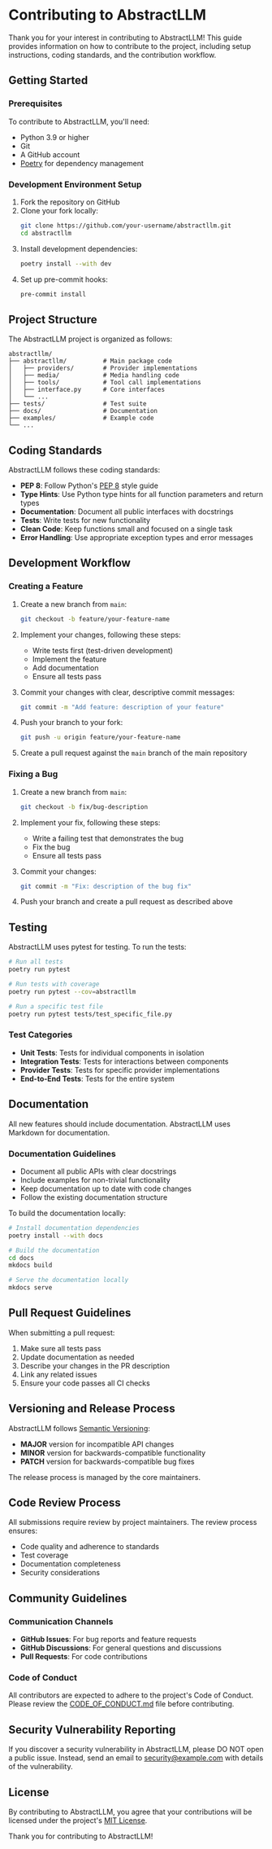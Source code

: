 # Contributing to AbstractLLM

Thank you for your interest in contributing to AbstractLLM! This guide provides information on how to contribute to the project, including setup instructions, coding standards, and the contribution workflow.

## Getting Started

### Prerequisites

To contribute to AbstractLLM, you'll need:

- Python 3.9 or higher
- Git
- A GitHub account
- [Poetry](https://python-poetry.org/) for dependency management

### Development Environment Setup

1. Fork the repository on GitHub
2. Clone your fork locally:
   ```bash
   git clone https://github.com/your-username/abstractllm.git
   cd abstractllm
   ```
3. Install development dependencies:
   ```bash
   poetry install --with dev
   ```
4. Set up pre-commit hooks:
   ```bash
   pre-commit install
   ```

## Project Structure

The AbstractLLM project is organized as follows:

```
abstractllm/
├── abstractllm/          # Main package code
│   ├── providers/        # Provider implementations
│   ├── media/            # Media handling code
│   ├── tools/            # Tool call implementations
│   ├── interface.py      # Core interfaces
│   └── ...
├── tests/                # Test suite
├── docs/                 # Documentation
├── examples/             # Example code
└── ...
```

## Coding Standards

AbstractLLM follows these coding standards:

- **PEP 8**: Follow Python's [PEP 8](https://www.python.org/dev/peps/pep-0008/) style guide
- **Type Hints**: Use Python type hints for all function parameters and return types
- **Documentation**: Document all public interfaces with docstrings
- **Tests**: Write tests for new functionality
- **Clean Code**: Keep functions small and focused on a single task
- **Error Handling**: Use appropriate exception types and error messages

## Development Workflow

### Creating a Feature

1. Create a new branch from `main`:
   ```bash
   git checkout -b feature/your-feature-name
   ```

2. Implement your changes, following these steps:
   - Write tests first (test-driven development)
   - Implement the feature
   - Add documentation
   - Ensure all tests pass

3. Commit your changes with clear, descriptive commit messages:
   ```bash
   git commit -m "Add feature: description of your feature"
   ```

4. Push your branch to your fork:
   ```bash
   git push -u origin feature/your-feature-name
   ```

5. Create a pull request against the `main` branch of the main repository

### Fixing a Bug

1. Create a new branch from `main`:
   ```bash
   git checkout -b fix/bug-description
   ```

2. Implement your fix, following these steps:
   - Write a failing test that demonstrates the bug
   - Fix the bug
   - Ensure all tests pass

3. Commit your changes:
   ```bash
   git commit -m "Fix: description of the bug fix"
   ```

4. Push your branch and create a pull request as described above

## Testing

AbstractLLM uses pytest for testing. To run the tests:

```bash
# Run all tests
poetry run pytest

# Run tests with coverage
poetry run pytest --cov=abstractllm

# Run a specific test file
poetry run pytest tests/test_specific_file.py
```

### Test Categories

- **Unit Tests**: Tests for individual components in isolation
- **Integration Tests**: Tests for interactions between components
- **Provider Tests**: Tests for specific provider implementations
- **End-to-End Tests**: Tests for the entire system

## Documentation

All new features should include documentation. AbstractLLM uses Markdown for documentation.

### Documentation Guidelines

- Document all public APIs with clear docstrings
- Include examples for non-trivial functionality
- Keep documentation up to date with code changes
- Follow the existing documentation structure

To build the documentation locally:

```bash
# Install documentation dependencies
poetry install --with docs

# Build the documentation
cd docs
mkdocs build

# Serve the documentation locally
mkdocs serve
```

## Pull Request Guidelines

When submitting a pull request:

1. Make sure all tests pass
2. Update documentation as needed
3. Describe your changes in the PR description
4. Link any related issues
5. Ensure your code passes all CI checks

## Versioning and Release Process

AbstractLLM follows [Semantic Versioning](https://semver.org/):

- **MAJOR** version for incompatible API changes
- **MINOR** version for backwards-compatible functionality
- **PATCH** version for backwards-compatible bug fixes

The release process is managed by the core maintainers.

## Code Review Process

All submissions require review by project maintainers. The review process ensures:

- Code quality and adherence to standards
- Test coverage
- Documentation completeness
- Security considerations

## Community Guidelines

### Communication Channels

- **GitHub Issues**: For bug reports and feature requests
- **GitHub Discussions**: For general questions and discussions
- **Pull Requests**: For code contributions

### Code of Conduct

All contributors are expected to adhere to the project's Code of Conduct. Please review the [CODE_OF_CONDUCT.md](https://github.com/lpalbou/abstractllm/blob/main/CODE_OF_CONDUCT.md) file before contributing.

## Security Vulnerability Reporting

If you discover a security vulnerability in AbstractLLM, please DO NOT open a public issue. Instead, send an email to [security@example.com](mailto:security@example.com) with details of the vulnerability.

## License

By contributing to AbstractLLM, you agree that your contributions will be licensed under the project's [MIT License](https://github.com/lpalbou/abstractllm/blob/main/LICENSE).

Thank you for contributing to AbstractLLM! 